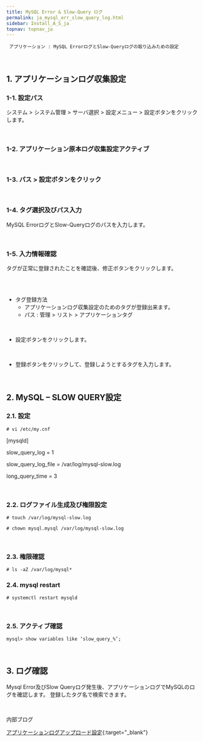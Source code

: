 ```yaml
---
title: MySQL Error & Slow-Query ログ
permalink: ja_mysql_err_slow_query_log.html
sidebar: Install_A_S_ja
topnav: topnav_ja
---
```



     アプリケーション : MySQL ErrorログとSlow-Queryログの取り込みための設定

<br />

## 1. アプリケーションログ収集設定

### 1-1. 設定パス

システム  > システム管理 > サーバ選択 > 設定メニュー > 設定ボタンをクリックします。

<!-- [![image](/docs/images/Ins_G/mysql_slow/1.png){: width="800" }](/docs/images/Ins_G/mysql_slow/1.png){:target="_blank"} -->

<br />

### 1-2. アプリケーション原本ログ収集設定アクティブ

<!-- [![image](/docs/images/Ins_G/mysql_slow/2.png){: width="800" }](/docs/images/Ins_G/mysql_slow/2.png){:target="_blank"} -->

<br />

### 1-3. パス > 設定ボタンをクリック

<!-- [![image](/docs/images/Ins_G/mysql_slow/3.png){: width="800" }](/docs/images/Ins_G/mysql_slow/3.png){:target="_blank"} -->

<br />

### 1-4. タグ選択及びパス入力
MySQL ErrorログとSlow-Queryログのパスを入力します。

<!-- [![image](/docs/images/Ins_G/mysql_slow/4.png)](/docs/images/Ins_G/mysql_slow/4.png){:target="_blank"} -->

<br />

### 1-5. 入力情報確認

タグが正常に登録されたことを確認後、修正ボタンをクリックします。

<!-- [![image](/docs/images/Ins_G/mysql_slow/5.png)](/docs/images/Ins_G/mysql_slow/5.png){:target="_blank"} -->

<br />

<!-- [![image](/docs/images/Ins_G/mysql_slow/6.png){: width="800" }](/docs/images/Ins_G/mysql_slow/6.png){:target="_blank"} -->

<br />

- タグ登録方法
   - アプリケーションログ収集設定のためのタグが登録出来ます。
   - パス : 管理 > リスト > アプリケーションタグ 

<br />

- 設定ボタンをクリックします。

<!-- [![image](/docs/images/Ins_G/mysql_slow/7.png){: width="800" }](/docs/images/Ins_G/mysql_slow/7.png){:target="_blank"} -->

<br />

- 登録ボタンをクリックして、登録しようとするタグを入力します。

<!-- [![image](/docs/images/Ins_G/mysql_slow/8.png){: width="800" }](/docs/images/Ins_G/mysql_slow/8.png){:target="_blank"} -->

<br />

## 2. MySQL – SLOW QUERY設定

### 2.1. 設定

`# vi /etc/my.cnf`

[mysqld]

slow_query_log = 1

slow_query_log_file = /var/log/mysql-slow.log

long_query_time = 3

<br />

### 2.2. ログファイル生成及び権限設定

`# touch /var/log/mysql-slow.log`

`# chown mysql.mysql /var/log/mysql-slow.log`

<br />

### 2.3. 権限確認

`# ls -aZ /var/log/mysql*`

<!-- [![image](/docs/images/Ins_G/mysql_slow/9.png)](/docs/images/Ins_G/mysql_slow/9.png){:target="_blank"} -->

### 2.4. mysql restart

`# systemctl restart mysqld`

<br />

### 2.5. アクティブ確認
`mysql> show variables like ‘slow_query_%’;`

<!-- [![image](/docs/images/Ins_G/mysql_slow/10.png)](/docs/images/Ins_G/mysql_slow/10.png){:target="_blank"} -->

<br />

## 3. ログ確認

Mysql Error及びSlow Queryログ発生後、アプリケーションログでMySQLのログを確認します。
登録したタグ名で検索できます。

<br />

内部ブログ

[アプリケーションログアップロード設定](https://qubitsec.github.io/ja_set_app_log_up.html){:target="_blank"}